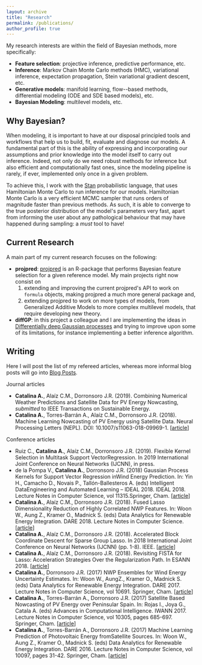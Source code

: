 ```yaml
---
layout: archive
title: "Research"
permalink: /publications/
author_profile: true
---
```


My research interests are within the field of Bayesian methods, more specifically:

  - **Feature selection**: projective inference, predictive performance, etc.
  - **Inference**: Markov Chain Monte Carlo methods (HMC), variational inference, expectation propagation, Stein variational gradient descent, etc.
  - **Generative models**: manifold learning, flow--based methods, differential modeling (ODE and SDE based models), etc.
  - **Bayesian Modeling**: multilevel models, etc.

## Why Bayesian?

When modeling, it is important to have at our disposal principled tools and workflows that help us to build, fit, evaluate and diagnose our models.
A fundamental part of this is the ability of expressing and incorporating our assumptions and prior knowledge into the model itself to carry out inference. 
Indeed, not only do we need robust methods for inference but also efficient and computationally fast ones, since the modeling pipeline is rarely, if ever, implemented only once in a given problem.

To achieve this, I work with the [Stan](http://mc-stan.org) probabilistic language, that uses Hamiltonian Monte Carlo to run inference for our models.
Hamiltonian Monte Carlo is a very efficient MCMC sampler that runs orders of magnitude faster than previous methods.
As such, it is able to converge to the true posterior distribution of the model's parameters very fast, apart from informing the user about any pathological behaviour that may have happened during sampling: a *must* tool to have!

## Current Research

A main part of my current research focuses on the following:

  - **projpred**: [projpred](https://github.com/stan-dev/projpred.git) is an R-package that performs Bayesian feature selection for a given reference model. My main projects right now consist on 
    1. extending and improving the current projpred's API to work on `formula` objects, making projpred a much more general package and,
    2. extending projpred to work on more types of models, from Generalized Additive Models to more complex multilevel models, that require developing new theory.
  - **diffGP**: in this project a colleague and I are implementing the ideas in [Differentially deep Gaussian processes](https://arxiv.org/abs/1810.04066) and trying to improve upon some of its limitations, for instance implementing a better inference algorithm.

## Writing

Here I will post the list of my refereed articles, whereas more informal blog posts will go into [Blog Posts](http://alejandrocatalina.github.io/year-archive/).

Journal articles

  - **Catalina A.**, Alaíz C.M., Dorronsoro J.R. (2019). Combining Numerical Weather Predictions and Satellite Data for PV Energy Nowcasting, *submitted* to IEEE Transactions on Sustainable Energy.
  - **Catalina A.**, Torres-Barrán A., Alaíz C.M., Dorronsoro J.R. (2018). Machine Learning Nowcasting of PV Energy using Satellite Data. Neural Processing Letters (NEPL). DOI: 10.1007/s11063-018-09969-1. [[article](https://link.springer.com/article/10.1007/s11063-018-09969-1)]
  
Conference articles

  - Ruiz C., **Catalina A.**, Alaíz C.M., Dorronsoro J.R. (2019). Flexible Kernel Selection in Multitask Support VectorRegression. In 2019 International Joint Conference on Neural Networks (IJCNN), in press.
  - de la Pompa V., **Catalina A.**, Dorronsoro J.R. (2018) Gaussian Process Kernels for Support Vector Regression inWind Energy Prediction. In: Yin H., Camacho D., Novais P., Tallón-Ballesteros A. (eds) Intelligent DataEngineering and Automated Learning – IDEAL 2018. IDEAL 2018. Lecture Notes in Computer Science, vol 11315.Springer, Cham. [[article](https://link.springer.com/chapter/10.1007/978-3-030-03496-2_17)]
  - **Catalina A.**, Alaíz C.M., Dorronsoro J.R. (2018). Fused Lasso Dimensionality Reduction of Highly Correlated NWP Features. In: Woon W., Aung Z., Kramer O., Madnick S. (eds) Data Analytics for Renewable Energy Integration. DARE 2018. Lecture Notes in Computer Science. [[article](https://link.springer.com/chapter/10.1007/978-3-030-04303-2_2)]
  - **Catalina A.**, Alaíz C.M., Dorronsoro J.R. (2018). Accelerated Block Coordinate Descent for Sparse Group Lasso. In 2018 International Joint Conference on Neural Networks (IJCNN) (pp. 1-8). IEEE. [[article](http://ieeexplore.ieee.org/stamp/stamp.jsp?tp=&arnumber=8489078)]
  - **Catalina A.**, Alaíz C.M., Dorronsoro J.R. (2018). Revisiting FISTA for Lasso: Acceleration Strategies Over the Regularization Path. In ESANN 2018. [[article](https://www.semanticscholar.org/paper/Revisiting-FISTA-for-Lasso%3A-Acceleration-Strategies-Catalina-Ala%C3%ADz/4e8c7545da99363624ab58e709bfeaeecbcd1af1)]
  - **Catalina A.**, Dorronsoro J.R. (2017) NWP Ensembles for Wind Energy Uncertainty Estimates. In: Woon W., AungZ., Kramer O., Madnick S. (eds) Data Analytics for Renewable Energy Integration. DARE 2017. Lecture Notes in Computer Science, vol 10691. Springer, Cham. [[article](https://link.springer.com/chapter/10.1007/978-3-319-71643-5_11)]
  - **Catalina A.**, Torres-Barrán A., Dorronsoro J.R. (2017) Satellite Based Nowcasting of PV Energy over Peninsular Spain. In: Rojas I., Joya G., Catala A. (eds) Advances in Computational Intelligence. IWANN 2017. Lecture Notes in Computer Science, vol 10305, pages 685-697. Springer, Cham. [[article](https://link.springer.com/chapter/10.1007/978-3-319-59153-7_59)]
  - **Catalina A.**, Torres-Barrán A., Dorronsoro J.R. (2017) Machine Learning Prediction of Photovoltaic Energy fromSatellite Sources. In: Woon W., Aung Z., Kramer O., Madnick S. (eds) Data Analytics for Renewable Energy Integration. DARE 2016. Lecture Notes in Computer Science, vol 10097, pages 31-42. Springer, Cham. [[article](https://link.springer.com/chapter/10.1007/978-3-319-50947-1_4)]
